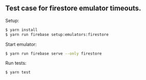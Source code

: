 ## Test case for firestore emulator timeouts.

Setup:

```bash
$ yarn install
$ yarn run firebase setup:emulators:firestore
```

Start emulator:

```bash
$ yarn run firebase serve --only firestore
```

Run tests:

```bash
$ yarn test
```